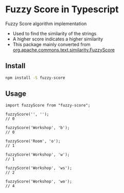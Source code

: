 # Fuzzy Score in Typescript

Fuzzy Score algorithm implementation 
- Used to find the similarity of the strings
- A higher score indicates a higher similarity
- This package mainly converted from [org.apache.commons.text.similarity.FuzzyScore](http://commons.apache.org/proper/commons-text/apidocs/org/apache/commons/text/similarity/FuzzyScore.html)

## Install

```bash
npm install -S fuzzy-score
```

## Usage

```
import fuzzyScore from "fuzzy-score";

fuzzyScore('', '');
// 0

fuzzyScore('Workshop', 'b');
// 0

fuzzyScore('Room', 'o');
// 1

fuzzyScore('Workshop', 'w');
// 1

fuzzyScore('Workshop', 'ws');
// 2

fuzzyScore('Workshop', 'wo');
// 4

```